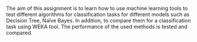 The aim of this assignment is to learn how to use machine learning tools to test different algorithms for classification tasks for different models such as Decision Tree, Naïve Bayes. 
In addition, to compare them for a classification task using WEKA tool.
The performance of the used methods is tested and compared.
